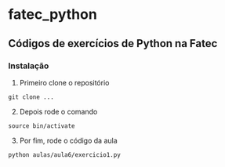# fatec_python

## Códigos de exercícios de Python na Fatec

### Instalação

1. Primeiro clone o repositório

```
git clone ...
```

2. Depois rode o comando

```
source bin/activate
```

3. Por fim, rode o código da aula

```
python aulas/aula6/exercicio1.py
```
